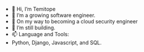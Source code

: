 - 👋 Hi, I’m Temitope
- 👀 I’m a growing software engineer.
- 🌱 On my way to becoming a cloud security engineer
- 💞️ I’m still building.
- 📫 Language and Tools:
- Python, Django, Javascript, and SQL.

<!---
Lagoshighpriest/Lagoshighpriest is a ✨ special ✨ repository because its `README.md` (this file) appears on your GitHub profile.
You can click the Preview link to take a look at your changes.
--->
